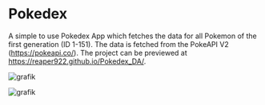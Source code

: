 # Pokedex

A simple to use Pokedex App which fetches the data for all Pokemon of the first generation (ID 1-151).
The data is fetched from the PokeAPI V2 (https://pokeapi.co/).
The project can be previewed at https://reaper922.github.io/Pokedex_DA/.

![grafik](https://user-images.githubusercontent.com/71259454/196295348-ae416464-7101-42ec-898a-cf6fa4ebfb8d.png)

![grafik](https://user-images.githubusercontent.com/71259454/196295384-4f328714-fbb2-4a58-9b3e-c35270609a57.png)
